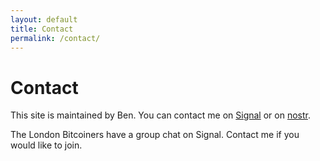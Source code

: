 ```yaml
---
layout: default
title: Contact
permalink: /contact/
---
```


<body class="text-page">

# Contact

This site is maintained by Ben. You can contact me on [Signal][ben_signal] or on [nostr][ben_nostr].

The London Bitcoiners have a group chat on Signal. Contact me if you would like to join.

[ben_signal]: https://signal.me/#eu/RNFtp2WLpAISNwxluN9tZI9R_DmX8DYuWrkfNaya0eKfSr2JwzpEPYe8JLaLuq-m
[ben_nostr]: https://njump.me/npub16j6mdp0dt86yu77wssfv42lxka86tv05me3jwl5789ycnlmvqzasxlfjqz